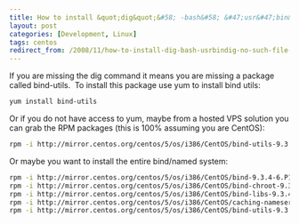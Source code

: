 ```yaml
---
title: How to install &quot;dig&quot;&#58; -bash&#58; &#47;usr&#47;bin&#47;dig&#58; No such file or directory
layout: post
categories: [Development, Linux]
tags: centos
redirect_from: /2008/11/how-to-install-dig-bash-usrbindig-no-such-file-or-directory
---
```


If you are missing the dig command it means you are missing a package called bind-utils.  To install this package use yum to install bind utils:

```bash
yum install bind-utils
```

Or if you do not have access to yum, maybe from a hosted VPS solution you can grab the RPM packages (this is 100% assuming you are CentOS):

```bash
rpm -i http://mirror.centos.org/centos/5/os/i386/CentOS/bind-utils-9.3.4-6.P1.el5.i386.rpm
```

Or maybe you want to install the entire bind/named system:

```bash
rpm -i http://mirror.centos.org/centos/5/os/i386/CentOS/bind-9.3.4-6.P1.el5.i386.rpm
rpm -i http://mirror.centos.org/centos/5/os/i386/CentOS/bind-chroot-9.3.4-6.P1.el5.i386.rpm
rpm -i http://mirror.centos.org/centos/5/os/i386/CentOS/bind-libs-9.3.4-6.P1.el5.i386.rpm
rpm -i http://mirror.centos.org/centos/5/os/i386/CentOS/caching-nameserver-9.3.4-6.P1.el5.i386.rpm
rpm -i http://mirror.centos.org/centos/5/os/i386/CentOS/bind-utils-9.3.4-6.P1.el5.i386.rpm
```
